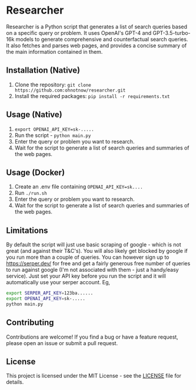 # Researcher

Researcher is a Python script that generates a list of search queries based on a specific query or problem. It uses OpenAI's GPT-4 and GPT-3.5-turbo-16k models to generate comprehensive and counterfactual search queries. It also fetches and parses web pages, and provides a concise summary of the main information contained in them.

## Installation (Native)

1. Clone the repository: `git clone https://github.com:ohnotnow/researcher.git`
2. Install the required packages: `pip install -r requirements.txt`

## Usage (Native)

1. `export OPENAI_API_KEY=sk-.....`
2. Run the script - `python main.py`
3. Enter the query or problem you want to research.
4. Wait for the script to generate a list of search queries and summaries of the web pages.

## Usage (Docker)
1. Create an .env file containing `OPENAI_API_KEY=sk....`
2. Run `./run.sh`
3. Enter the query or problem you want to research.
4. Wait for the script to generate a list of search queries and summaries of the web pages.

## Limitations
By default the script will just use basic scraping of google - which is not great (and against their T&C's).  You will also likely get blocked
by google if you run more than a couple of queries.  You can however sign up to https://serper.dev/ for free and get a fairly generous free
number of queries to run against google (I'm not associated with them - just a handy/easy service).  Just set your API key before you run the script and it will automatically use your serper account.  Eg,
```sh
export SERPER_API_KEY=123ba......
export OPENAI_API_KEY=sk-.....
python main.py
```

## Contributing

Contributions are welcome! If you find a bug or have a feature request, please open an issue or submit a pull request.

## License

This project is licensed under the MIT License - see the [LICENSE](LICENSE) file for details.
